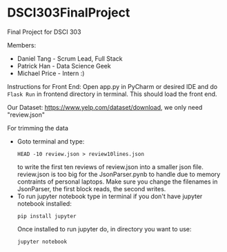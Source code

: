 # DSCI303FinalProject
Final Project for DSCI 303

Members:

* Daniel Tang - Scrum Lead, Full Stack
* Patrick Han - Data Science Geek
* Michael Price - Intern :)

Instructions for Front End: Open app.py in PyCharm or desired IDE and do ```Flask Run``` in frontend directory in terminal. This should load the front end.

Our Dataset: https://www.yelp.com/dataset/download, we only need "review.json"

For trimming the data
* Goto terminal and type:
  ```
  HEAD -10 review.json > review10lines.json
  ```
  to write the first ten reviews of review.json into a smaller json file. review.json is too big for the JsonParser.pynb to handle due to memory contraints of personal laptops. Make sure you change the filenames in JsonParser, the first block reads, the second writes.
* To run jupyter notebook type in terminal if you don't have jupyter notebook installed:
  ```
  pip install jupyter
  ```
  Once installed to run jupyter do, in directory you want to use:
  ```
  jupyter notebook
  ```

